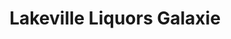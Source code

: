 ---
title: "Lakeville Liquors Galaxie"
url: /lakeville/lakeville-liquors-galaxie/
shop: Spirituosen
---
